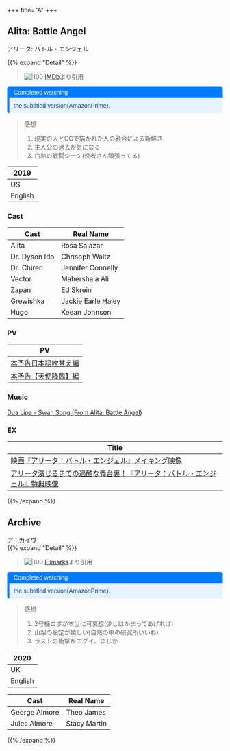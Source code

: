+++
title="A"
+++

## Alita: Battle Angel
アリータ: バトル・エンジェル  

{{% expand "Detail" %}}

> ![|100](https://m.media-amazon.com/images/M/MV5BMTQzYWYwYjctY2JhZS00NTYzLTllM2UtZWY5ZTk0NmYwYzIyXkEyXkFqcGdeQXVyMzgxODM4NjM@._V1_.jpg)
> [IMDb](https://www.google.com/url?sa=i&url=https%3A%2F%2Fwww.imdb.com%2Ftitle%2Ftt0437086%2F&psig=AOvVaw3CiYnG4CTIGESwKvEL8whX&ust=1721813479513000&source=images&cd=vfe&opi=89978449&ved=0CBEQjRxqFwoTCODEy5rtvIcDFQAAAAAdAAAAABAE)より引用


<div style="margin: 10px 0; border-left: 5px solid #007BFF; border-radius: 5px; overflow: hidden; font-family: Arial, sans-serif;"> <div style="background-color: #007BFF; color: #ffffff; padding: 5px 10px; font-weight: normal; font-size: 14px;"> Completed watching </div> <div style="background-color: #e7f3fe; color: #084298; padding: 10px;"> <p style="margin: 0;">the subtitled version(AmazonPrime).</p> </div> </div>


> 感想  
> 1. 現実の人とCGで描かれた人の融合による新鮮さ
> 2. 主人公の過去が気になる
> 3. 白熱の戦闘シーン(役者さん頑張ってる)

| 2019    |
| ------- |
| US      |
| English |

### Cast

| Cast          | Real Name          |
| ------------- | ------------------ |
| Alita         | Rosa Salazar       |
| Dr. Dyson Ido | Chrisoph Waltz     |
| Dr. Chiren    | Jennifer Connelly  |
| Vector        | Mahershala Ali     |
| Zapan         | Ed Skrein          |
| Grewishka     | Jackie Earle Haley |
| Hugo          | Keean Johnson      |

### PV
| PV                                         |
| ------------------------------------------ |
| [本予告日本語吹替え編](https://youtu.be/SJCZrIcsoak) |
| [本予告【天使降臨】編](https://youtu.be/mCxvYpbLL20) |

### Music
[Dua Lipa - Swan Song (From Alita: Battle Angel)](https://www.youtube.com/watch?v=kO8fTk6oKQg)

### EX
|Title|
|-|
|[映画『アリータ：バトル・エンジェル』メイキング映像](https://youtu.be/sHxns_YqVgw)|
|[アリータ演じるまでの過酷な舞台裏！『アリータ：バトル・エンジェル』特典映像](https://youtu.be/VJFyenWlWmI)|

{{% /expand %}}

## Archive
アーカイヴ  
{{% expand "Detail" %}}

> ![|100](https://d2ueuvlup6lbue.cloudfront.net/variants/production/store/fitpad/150/210/uy0qqp2ous9snj8w5lfrfgrthkxw/_.jpg)
> [Filmarks](https://www.google.com/url?sa=i&url=https%3A%2F%2Ffilmarks.com%2Fmovies%2F91382&psig=AOvVaw2EEiDf54Dfi_dXB1qXLKU3&ust=1721813599217000&source=images&cd=vfe&opi=89978449&ved=0CBEQjRxqFwoTCKix5tbtvIcDFQAAAAAdAAAAABAE)より引用

<div style="margin: 10px 0; border-left: 5px solid #007BFF; border-radius: 5px; overflow: hidden; font-family: Arial, sans-serif;"> <div style="background-color: #007BFF; color: #ffffff; padding: 5px 10px; font-weight: normal; font-size: 14px;"> Completed watching </div> <div style="background-color: #e7f3fe; color: #084298; padding: 10px;"> <p style="margin: 0;">the subtitled version(AmazonPrime).</p> </div> </div>

> 感想  
> 1. 2号機ロボが本当に可哀想(少しはかまってあげれば)
> 2. 山梨の設定が嬉しい(自然の中の研究所いいね)
> 3. ラストの衝撃がエグイ、まじか

| 2020    |
| ------- |
| UK      |
| English |

| Cast          | Real Name    |
| ------------- | ------------ |
| George Almore | Theo James   |
| Jules Almore  | Stacy Martin |

{{% /expand %}}

